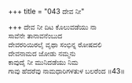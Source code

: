 +++
title = "043 ದೇವ ನೀ"

+++
ದೇವ ನೀ ದಿಟ ಕೊಲುವಡೆಯು ನಾ  
ಸಾವೆನೇ ತಾನಾವನೆಂಬುದ  
ದೇವರರಿಯಿರಲೈ ವೃಥಾ ಸಂಭಿನ್ನ ರೋಷದಲಿ  
ದೇವನಾಮದ ಜೋಡು ನಮ್ಮನು  
ಕಾವುದೈ ನೀ ಮುನಿದಡೆಯು ನಿಮ  
ಗಾವು ಹೆದರೆವು ನಾಮಧಾರಿಗಳತುಳ ಬಲರೆಂದ      ॥43॥